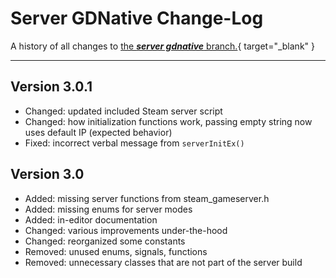 # Server GDNative Change-Log

A history of all changes to [the ***server gdnative*** branch.](https://github.com/CoaguCo-Industries/GodotSteam-Server/tree/gdnative){ target="\_blank" }

---

## Version 3.0.1

- Changed: updated included Steam server script
- Changed: how initialization functions work, passing empty string now uses default IP (expected behavior)
- Fixed: incorrect verbal message from `serverInitEx()`

## Version 3.0

- Added: missing server functions from steam_gameserver.h
- Added: missing enums for server modes
- Added: in-editor documentation
- Changed: various improvements under-the-hood
- Changed: reorganized some constants
- Removed: unused enums, signals, functions
- Removed: unnecessary classes that are not part of the server build